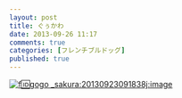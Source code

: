 ```yaml
---
layout: post
title: ぐぅかわ
date: 2013-09-26 11:17
comments: true
categories: [フレンチブルドッグ]
published: true
---
```




[![f:id:gogo  _sakura:20130923091838j:image](http://cdn-ak.f.st-hatena.com/images/fotolife/g/gogo_sakura/20130923/20130923091838.jpg "f:id:gogo_sakura:20130923091838j:image")](http://f.hatena.ne.jp/gogo_sakura/20130923091838)



